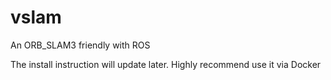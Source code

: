 # vslam
An ORB_SLAM3 friendly with ROS

The install instruction will update later. Highly recommend use it via Docker

